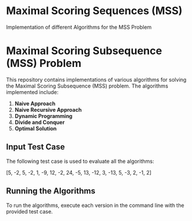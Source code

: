 # Maximal Scoring Sequences (MSS)
Implementation of different Algorithms for the MSS Problem

# Maximal Scoring Subsequence (MSS) Problem

This repository contains implementations of various algorithms for solving the Maximal Scoring Subsequence (MSS) problem. The algorithms implemented include:

1. **Naive Approach**  
2. **Naive Recursive Approach**  
3. **Dynamic Programming**  
4. **Divide and Conquer**  
5. **Optimal Solution**

## Input Test Case

The following test case is used to evaluate all the algorithms:

[5, -2, 5, -2, 1, -9, 12, -2, 24, -5, 13, -12, 3, -13, 5, -3, 2, -1, 2]

## Running the Algorithms

To run the algorithms, execute each version in the command line with the provided test case.
